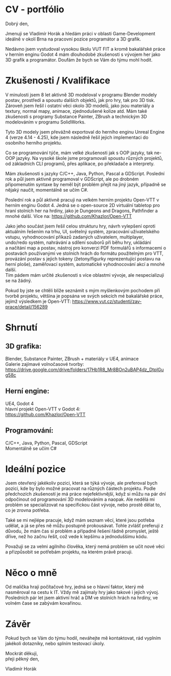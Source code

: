 # CV - portfólio

Dobrý den,

Jmenuji se Vladimír Horák a hledám práci v oblasti Game-Development ideálně v okolí Brna na pracovní pozice programátor a 3D grafik.

Nedávno jsem vystudoval vysokou školu VUT FIT a kromě bakalářské práce v herním enginu Godot 4 mám dlouhodobé zkušenosti s vývojem her jako 3D grafik a programátor. Doufám že bych se Vám do týmu mohl hodit.

# Zkušenosti / Kvalifikace

V minulosti jsem 8 let aktivně 3D modeloval v programu Blender modely postav, prostředí a spoustu dalších objektů, jak pro hry, tak pro 3D tisk. Zároveň jsem řešil i ostatní věci okolo 3D modelů, jako jsou materiály a textury, normal mapy, animace, zjednodušené kolize atd. Mám také zkušenosti s programy Substance Painter, ZBrush a technickým 3D modelováním v programu SolidWorks.

Tyto 3D modely jsem převážně exportoval do herního enginu Unreal Engine 4 (verze 4.14 - 4.25), kde jsem následně řešil jejich implementaci do osobního herního projektu.

Co se programování týče, mám velké zkušenosti jak s OOP jazyky, tak ne-OOP jazyky. Na vysoké škole jsme programovali spoustu různých projektů, od základních CLI programů, přes aplikace, po překladače a interprety.

Mám zkušenosti s jazyky C/C++, Java, Python, Pascal a GDScript. Poslední rok a půl jsem aktivně programoval v GDScript, ale po drobném připomenutím syntaxe by neměl být problém přejít na jiný jazyk, případně se nějaký naučit, momentálně se učím C#.

Poslední rok a půl aktivně pracuji na velkém herním projektu Open-VTT v herním enginu Godot 4. Jedná se o open-source 2D virtuální tabletop pro hraní stolních her na hrdiny, jako je Dungeons and Dragons, Pathfinder a mnohé další. Více na: https://github.com/Khazlor/Open-VTT

Jako jeho součást jsem řešil celou strukturu hry, návrh vylepšení oproti aktuálním řešením na trhu, UI, světelný systém, zpracování uživatelského vstupu, vyhodnocování příkazů zadaných uživatelem, multiplayer, undo/redo systém, nahrávání a sdílení souborů při běhu hry, ukládání a načítání map a postav, nástroj pro konverzi PDF formulářů s informacemi o postavách používanými ve stolních hrách do formátu použitelným pro VTT, provázání postav s jejich tokeny (žetony/figurky reprezentující postavu na herní ploše), zaměřovací systém, automatické vyhodnocování akcí a mnohé další.<br>
Tím pádem mám určité zkušenosti s více oblastmi vývoje, ale nespecializuji se na žádný.

Pokud by jste se chtěli blíže seznámit s mým myšlenkovým pochodem při tvorbě projektu, většina je popsána ve svých sekcích mé bakalářské práce, jejímž výsledkem je Open-VTT: https://www.vut.cz/studenti/zav-prace/detail/156289

# Shrnutí

## 3D grafika:
Blender, Substance Painter, ZBrush + materiály v UE4, animace<br>
Galerie zajímavé volnočasové tvorby:<br>
https://drive.google.com/drive/folders/17Hb1R8_Mr8BOn2uBAP4dz_DtplGug58c

## Herní engine:
UE4, Godot 4<br>
hlavní projekt Open-VTT v Godot 4:<br>
https://github.com/Khazlor/Open-VTT

## Programování:
C/C++, Java, Python, Pascal, GDScript<br>
Momentálně se učím C#

# Ideální pozice

Jsem otevřený jakékoliv pozici, která se týká vývoje, ale preferoval bych pozici, kde by bylo možné pracovat na různých částech projektu. Podle předchozích zkušeností je má práce nejefektivnější, když si můžu na pár dní odpočinout od programování 3D modelováním a naopak. Ale nedělá mi problém se specializovat na specifickou část vývoje, nebo prostě dělat to, co je zrovna potřeba.

Také se mi nejlépe pracuje, když mám seznam věcí, které jsou potřeba udělat, a já se přes ně můžu postupně prokousávat. Tohle zvlášť preferuji z důvodu, že mám čas si problém a případné řešení řádně promyslet, ještě dříve, než ho začnu řešit, což vede k lepšímu a jednoduššímu kódu.

Považuji se za velmi agilního člověka, který nemá problém se učit nové věci a přizpůsobit se potřebám projektu, na kterém právě pracuji.

# Něco o mně

Od malička hraji počítačové hry, jedná se o hlavní faktor, který mě nasměroval na cestu k IT. Vždy mě zajímaly hry jako takové i jejich vývoj. Posledních pár let jsem aktivní hráč a DM ve stolních hrách na hrdiny, ve volném čase se zabývám kovařinou.

# Závěr

Pokud bych se Vám do týmu hodil, neváhejte mě kontaktovat, rád vyplním jakékoli dotazníky, nebo splním testovací úkoly.

Mockrát děkuji,<br>
přeji pěkný den,

Vladimír Horák
